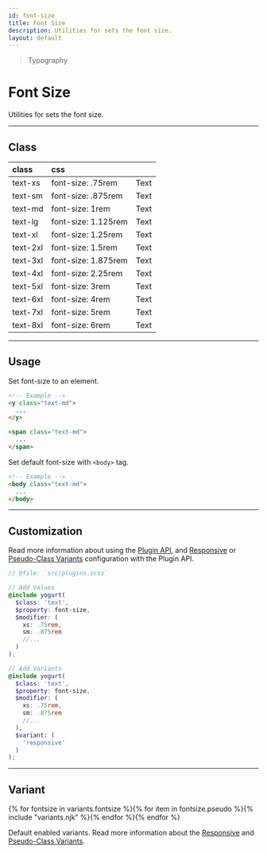 ```yaml
---
id: font-size
title: Font Size
description: Utilities for sets the font size.
layout: default
---
```


> Typography

# Font Size

Utilities for sets the font size.

---

## Class

| <span class="px-3 py-1 text-white (dark)text-charcoal-100 bg-charcoal-100 (dark)bg-gray-600 rounded-full">class</span> | <span class="px-3 py-1 text-white (dark)text-charcoal-100 bg-charcoal-100 (dark)bg-gray-600 rounded-full">css</span> | |
|:--|:--|:-:|
| text-xs | font-size: .75rem | <span class="text-xs">Text</span> |
| text-sm | font-size: .875rem | <span class="text-sm">Text</span> |
| text-md | font-size: 1rem | <span class="text-md">Text</span> |
| text-lg | font-size: 1.125rem | <span class="text-lg">Text</span> |
| text-xl | font-size: 1.25rem | <span class="text-xl">Text</span> |
| text-2xl | font-size: 1.5rem | <span class="text-2xl">Text</span> |
| text-3xl | font-size: 1.875rem | <span class="text-3xl">Text</span> |
| text-4xl | font-size: 2.25rem | <span class="text-4xl">Text</span> |
| text-5xl | font-size: 3rem | <span class="text-5xl">Text</span> |
| text-6xl | font-size: 4rem | <span class="text-6xl">Text</span> |
| text-7xl | font-size: 5rem | <span class="text-7xl">Text</span> |
| text-8xl | font-size: 6rem | <span class="text-8xl">Text</span> |

---

## Usage

Set font-size to an element.

```html
<!-- Example -->
<y class="text-md">
  ...
</y>

<span class="text-md">
  ...
</span>
```

Set default font-size with `<body>` tag.

```html
<!-- Example -->
<body class="text-md">
  ...
</body>
```

---

## Customization

Read more information about using the [Plugin API](/plugin-api/), and  [Responsive](/responsive) or [Pseudo-Class Variants](/pseudo-class-variants/) configuration with the Plugin API.

```scss
// @file: `src/plugins.scss`

// Add Values
@include yogurt(
  $class: 'text',
  $property: font-size,
  $modifier: (
    xs: .75rem,
    sm: .875rem
    //...
  )
);

// Add Variants
@include yogurt(
  $class: 'text',
  $property: font-size,
  $modifier: (
    xs: .75rem,
    sm: .875rem
    //...
  ),
  $variant: (
    'responsive'
  )
);
```

---

## Variant

<y class="flex flex-gap-2 flex-wrap justify-start items-center">{% for fontsize in variants.fontsize %}{% for item in fontsize.pseudo %}{% include "variants.njk" %}{% endfor %}{% endfor %}</y>

Default enabled variants. Read more information about the [Responsive](/responsive) and [Pseudo-Class Variants](/pseudo-class-variants/).